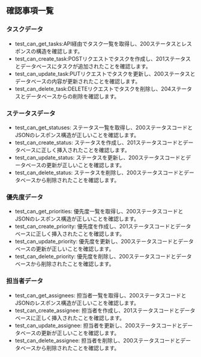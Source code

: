 ## 確認事項一覧

### タスクデータ
 - test_can_get_tasks:API経由でタスク一覧を取得し、200ステータスとレスポンスの構造を確認します。
 - test_can_create_task:POSTリクエストでタスクを作成し、201ステータスとデータベースにタスクが追加されたことを確認します。
 - test_can_update_task:PUTリクエストでタスクを更新し、200ステータスとデータベースの内容が更新されたことを確認します。
 - test_can_delete_task:DELETEリクエストでタスクを削除し、204ステータスとデータベースからの削除を確認します。

### ステータスデータ
 - test_can_get_statuses: ステータス一覧を取得し、200ステータスコードとJSONのレスポンス構造が正しいことを確認します。
 - test_can_create_status: ステータスを作成し、201ステータスコードとデータベースに正しく挿入されたことを確認します。
 - test_can_update_status: ステータスを更新し、200ステータスコードとデータベースの更新が正しいことを確認します。
 - test_can_delete_status: ステータスを削除し、200ステータスコードとデータベースから削除されたことを確認します。

### 優先度データ
 - test_can_get_priorities: 優先度一覧を取得し、200ステータスコードとJSONのレスポンス構造が正しいことを確認します。
 - test_can_create_priority: 優先度を作成し、201ステータスコードとデータベースに正しく挿入されたことを確認します。
 - test_can_update_priority: 優先度を更新し、200ステータスコードとデータベースの更新が正しいことを確認します。
 - test_can_delete_priority: 優先度を削除し、200ステータスコードとデータベースから削除されたことを確認します。

### 担当者データ
 - test_can_get_assignees: 担当者一覧を取得し、200ステータスコードとJSONのレスポンス構造が正しいことを確認します。
 - test_can_create_assignee: 担当者を作成し、201ステータスコードとデータベースに正しく挿入されたことを確認します。
 - test_can_update_assignee: 担当者を更新し、200ステータスコードとデータベースの更新が正しいことを確認します。
 - test_can_delete_assignee: 担当者を削除し、200ステータスコードとデータベースから削除されたことを確認します。